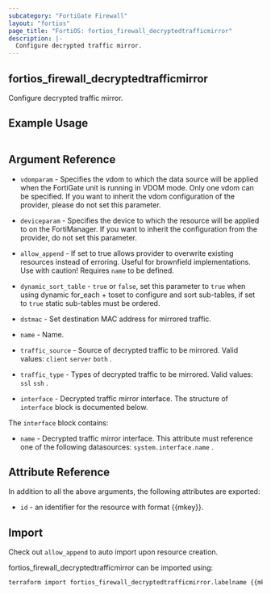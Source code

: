 ```yaml
---
subcategory: "FortiGate Firewall"
layout: "fortios"
page_title: "FortiOS: fortios_firewall_decryptedtrafficmirror"
description: |-
  Configure decrypted traffic mirror.
---
```


## fortios_firewall_decryptedtrafficmirror
Configure decrypted traffic mirror.

## Example Usage

```hcl

```

## Argument Reference
* `vdomparam` - Specifies the vdom to which the data source will be applied when the FortiGate unit is running in VDOM mode. Only one vdom can be specified. If you want to inherit the vdom configuration of the provider, please do not set this parameter.
* `deviceparam` - Specifies the device to which the resource will be applied to on the FortiManager. If you want to inherit the configuration from the provider, do not set this parameter.
* `allow_append` - If set to true allows provider to overwrite existing resources instead of erroring. Useful for brownfield implementations. Use with caution! Requires `name` to be defined.
* `dynamic_sort_table` - `true` or `false`, set this parameter to `true` when using dynamic for_each + toset to configure and sort sub-tables, if set to `true` static sub-tables must be ordered.

* `dstmac` - Set destination MAC address for mirrored traffic.
* `name` - Name.
* `traffic_source` - Source of decrypted traffic to be mirrored. Valid values: `client` `server` `both` .
* `traffic_type` - Types of decrypted traffic to be mirrored. Valid values: `ssl` `ssh` .
* `interface` - Decrypted traffic mirror interface. The structure of `interface` block is documented below.

The `interface` block contains:

* `name` - Decrypted traffic mirror interface. This attribute must reference one of the following datasources: `system.interface.name` .

## Attribute Reference

In addition to all the above arguments, the following attributes are exported:
* `id` - an identifier for the resource with format {{mkey}}.

## Import

Check out `allow_append` to auto import upon resource creation.

fortios_firewall_decryptedtrafficmirror can be imported using:
```sh
terraform import fortios_firewall_decryptedtrafficmirror.labelname {{mkey}}
```
